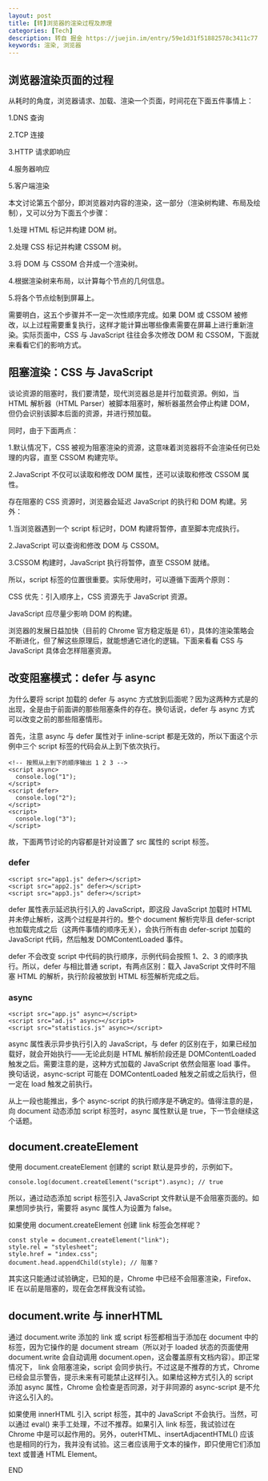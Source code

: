 ```yaml
---
layout: post
title: [转]浏览器的渲染过程及原理
categories: [Tech]
description: 转自 掘金 https://juejin.im/entry/59e1d31f51882578c3411c77
keywords: 渲染, 浏览器
---
```


## 浏览器渲染页面的过程

从耗时的角度，浏览器请求、加载、渲染一个页面，时间花在下面五件事情上：

1.DNS 查询

2.TCP 连接

3.HTTP 请求即响应

4.服务器响应

5.客户端渲染

本文讨论第五个部分，即浏览器对内容的渲染，这一部分（渲染树构建、布局及绘制），又可以分为下面五个步骤：

1.处理 HTML 标记并构建 DOM 树。

2.处理 CSS 标记并构建 CSSOM 树。

3.将 DOM 与 CSSOM 合并成一个渲染树。

4.根据渲染树来布局，以计算每个节点的几何信息。

5.将各个节点绘制到屏幕上。

需要明白，这五个步骤并不一定一次性顺序完成。如果 DOM 或 CSSOM 被修改，以上过程需要重复执行，这样才能计算出哪些像素需要在屏幕上进行重新渲染。实际页面中，CSS 与 JavaScript 往往会多次修改 DOM 和 CSSOM，下面就来看看它们的影响方式。

## 阻塞渲染：CSS 与 JavaScript

谈论资源的阻塞时，我们要清楚，现代浏览器总是并行加载资源。例如，当 HTML 解析器（HTML Parser）被脚本阻塞时，解析器虽然会停止构建 DOM，但仍会识别该脚本后面的资源，并进行预加载。

同时，由于下面两点：

1.默认情况下，CSS 被视为阻塞渲染的资源，这意味着浏览器将不会渲染任何已处理的内容，直至 CSSOM 构建完毕。

2.JavaScript 不仅可以读取和修改 DOM 属性，还可以读取和修改 CSSOM 属性。

存在阻塞的 CSS 资源时，浏览器会延迟 JavaScript 的执行和 DOM 构建。另外：

1.当浏览器遇到一个 script 标记时，DOM 构建将暂停，直至脚本完成执行。

2.JavaScript 可以查询和修改 DOM 与 CSSOM。

3.CSSOM 构建时，JavaScript 执行将暂停，直至 CSSOM 就绪。

所以，script 标签的位置很重要。实际使用时，可以遵循下面两个原则：

CSS 优先：引入顺序上，CSS 资源先于 JavaScript 资源。

JavaScript 应尽量少影响 DOM 的构建。

浏览器的发展日益加快（目前的 Chrome 官方稳定版是 61），具体的渲染策略会不断进化，但了解这些原理后，就能想通它进化的逻辑。下面来看看 CSS 与 JavaScript 具体会怎样阻塞资源。

## 改变阻塞模式：defer 与 async

为什么要将 script 加载的 defer 与 async 方式放到后面呢？因为这两种方式是的出现，全是由于前面讲的那些阻塞条件的存在。换句话说，defer 与 async 方式可以改变之前的那些阻塞情形。

首先，注意 async 与 defer 属性对于 inline-script 都是无效的，所以下面这个示例中三个 script 标签的代码会从上到下依次执行。

    <!-- 按照从上到下的顺序输出 1 2 3 -->
    <script async>
      console.log("1");
    </script>
    <script defer>
      console.log("2");
    </script>
    <script>
      console.log("3");
    </script>

故，下面两节讨论的内容都是针对设置了 src 属性的 script 标签。

### defer
    <script src="app1.js" defer></script>
    <script src="app2.js" defer></script>
    <script src="app3.js" defer></script>

defer 属性表示延迟执行引入的 JavaScript，即这段 JavaScript 加载时 HTML 并未停止解析，这两个过程是并行的。整个 document 解析完毕且 defer-script 也加载完成之后（这两件事情的顺序无关），会执行所有由 defer-script 加载的 JavaScript 代码，然后触发 DOMContentLoaded 事件。

defer 不会改变 script 中代码的执行顺序，示例代码会按照 1、2、3 的顺序执行。所以，defer 与相比普通 script，有两点区别：载入 JavaScript 文件时不阻塞 HTML 的解析，执行阶段被放到 HTML 标签解析完成之后。

### async
    <script src="app.js" async></script>
    <script src="ad.js" async></script>
    <script src="statistics.js" async></script>

async 属性表示异步执行引入的 JavaScript，与 defer 的区别在于，如果已经加载好，就会开始执行——无论此刻是 HTML 解析阶段还是 DOMContentLoaded 触发之后。需要注意的是，这种方式加载的 JavaScript 依然会阻塞 load 事件。换句话说，async-script 可能在 DOMContentLoaded 触发之前或之后执行，但一定在 load 触发之前执行。

从上一段也能推出，多个 async-script 的执行顺序是不确定的。值得注意的是，向 document 动态添加 script 标签时，async 属性默认是 true，下一节会继续这个话题。

## document.createElement

使用 document.createElement 创建的 script 默认是异步的，示例如下。

    console.log(document.createElement("script").async); // true

所以，通过动态添加 script 标签引入 JavaScript 文件默认是不会阻塞页面的。如果想同步执行，需要将 async 属性人为设置为 false。

如果使用 document.createElement 创建 link 标签会怎样呢？

    const style = document.createElement("link");
    style.rel = "stylesheet";
    style.href = "index.css";
    document.head.appendChild(style); // 阻塞？

其实这只能通过试验确定，已知的是，Chrome 中已经不会阻塞渲染，Firefox、IE 在以前是阻塞的，现在会怎样我没有试验。

##  document.write 与 innerHTML

通过 document.write 添加的 link 或 script 标签都相当于添加在 document 中的标签，因为它操作的是 document stream（所以对于 loaded 状态的页面使用 document.write 会自动调用 document.open，这会覆盖原有文档内容）。即正常情况下， link 会阻塞渲染，script 会同步执行。不过这是不推荐的方式，Chrome 已经会显示警告，提示未来有可能禁止这样引入。如果给这种方式引入的 script 添加 async 属性，Chrome 会检查是否同源，对于非同源的 async-script 是不允许这么引入的。

如果使用 innerHTML 引入 script 标签，其中的 JavaScript 不会执行。当然，可以通过 eval() 来手工处理，不过不推荐。如果引入 link 标签，我试验过在 Chrome 中是可以起作用的。另外，outerHTML、insertAdjacentHTML() 应该也是相同的行为，我并没有试验。这三者应该用于文本的操作，即只使用它们添加 text 或普通 HTML Element。

END